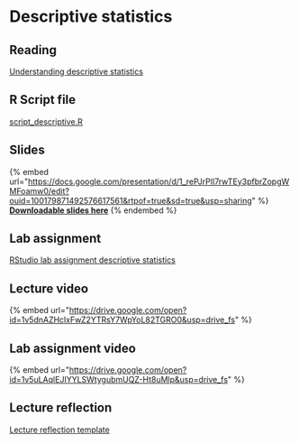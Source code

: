 # Descriptive statistics

## Reading

[Understanding descriptive statistics](https://drive.google.com/file/d/1313aMwi3FMDxMoIWgtl8Y95CEwfIWZV9/view?usp=sharing)

## R Script file

[script\_descriptive.R](https://drive.google.com/open?id=1qIHculVRo3WjqhQc5W3bYjGJ6iL4F0xR\&usp=drive_fs)

## Slides

{% embed url="https://docs.google.com/presentation/d/1_rePJrPIl7rwTEy3pfbrZopgWMFoamw0/edit?ouid=100179871492576617561&rtpof=true&sd=true&usp=sharing" %}
[**Downloadable slides here**](https://docs.google.com/presentation/d/1_rePJrPIl7rwTEy3pfbrZopgWMFoamw0/edit?usp=sharing\&ouid=100179871492576617561\&rtpof=true\&sd=true)
{% endembed %}

## Lab assignment

[RStudio lab assignment descriptive statistics](https://docs.google.com/document/d/1_yR0S9uqiJpD5GhtboMJEUjQQdVurKVs?rtpof=true\&usp=drive_fs)

## Lecture video

{% embed url="https://drive.google.com/open?id=1v5dnAZHclxFwZ2YTRsY7WpYoL82TGRO0&usp=drive_fs" %}

## Lab assignment video

{% embed url="https://drive.google.com/open?id=1v5uLAqlEJIYYLSWtygubmUQZ-Ht8uMlp&usp=drive_fs" %}

## Lecture reflection

[Lecture reflection template](https://docs.google.com/document/d/1ZhJXlW8EQdPbIqFJ4pz04zhb49jElgbM?rtpof=true\&usp=drive_fs)
